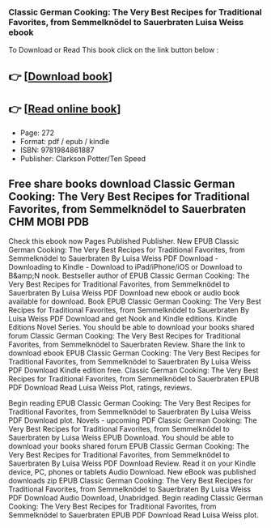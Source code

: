 ### Classic German Cooking: The Very Best Recipes for Traditional Favorites, from Semmelknödel to Sauerbraten Luisa Weiss ebook

To Download or Read This book click on the link button below :

## 👉  [**[Download book](http://ebooksharez.info/download.php?group=book&from=github.com&id=720261&lnk=1066 "Download book")**]

## 👉  [**[Read online book](http://ebooksharez.info/download.php?group=book&from=github.com&id=720261&lnk=1066 "Read online book")**]


* Page: 272
* Format: pdf / epub / kindle
* ISBN: 9781984861887
* Publisher: Clarkson Potter/Ten Speed



## Free share books download Classic German Cooking: The Very Best Recipes for Traditional Favorites, from Semmelknödel to Sauerbraten CHM MOBI PDB


Check this ebook now Pages Published Publisher. New EPUB Classic German Cooking: The Very Best Recipes for Traditional Favorites, from Semmelknödel to Sauerbraten By Luisa Weiss PDF Download - Downloading to Kindle - Download to iPad/iPhone/iOS or Download to B&amp;amp;N nook. Bestseller author of EPUB Classic German Cooking: The Very Best Recipes for Traditional Favorites, from Semmelknödel to Sauerbraten By Luisa Weiss PDF Download new ebook or audio book available for download. Book EPUB Classic German Cooking: The Very Best Recipes for Traditional Favorites, from Semmelknödel to Sauerbraten By Luisa Weiss PDF Download and get Nook and Kindle editions. Kindle Editions Novel Series. You should be able to download your books shared forum Classic German Cooking: The Very Best Recipes for Traditional Favorites, from Semmelknödel to Sauerbraten Review. Share the link to download ebook EPUB Classic German Cooking: The Very Best Recipes for Traditional Favorites, from Semmelknödel to Sauerbraten By Luisa Weiss PDF Download Kindle edition free. Classic German Cooking: The Very Best Recipes for Traditional Favorites, from Semmelknödel to Sauerbraten EPUB PDF Download Read Luisa Weiss Plot, ratings, reviews.

Begin reading EPUB Classic German Cooking: The Very Best Recipes for Traditional Favorites, from Semmelknödel to Sauerbraten By Luisa Weiss PDF Download plot. Novels - upcoming PDF Classic German Cooking: The Very Best Recipes for Traditional Favorites, from Semmelknödel to Sauerbraten by Luisa Weiss EPUB Download. You should be able to download your books shared forum EPUB Classic German Cooking: The Very Best Recipes for Traditional Favorites, from Semmelknödel to Sauerbraten By Luisa Weiss PDF Download Review. Read it on your Kindle device, PC, phones or tablets Audio Download. New eBook was published downloads zip EPUB Classic German Cooking: The Very Best Recipes for Traditional Favorites, from Semmelknödel to Sauerbraten By Luisa Weiss PDF Download Audio Download, Unabridged. Begin reading Classic German Cooking: The Very Best Recipes for Traditional Favorites, from Semmelknödel to Sauerbraten EPUB PDF Download Read Luisa Weiss plot.





